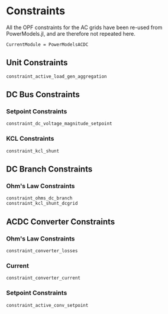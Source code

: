# Constraints
All the OPF constraints for the AC grids have been re-used from PowerModels.jl, and are therefore not repeated here. 

```@meta
CurrentModule = PowerModelsACDC
```

## Unit Constraints

```@docs
constraint_active_load_gen_aggregation
```

## DC Bus Constraints

### Setpoint Constraints

```@docs
constraint_dc_voltage_magnitude_setpoint
```

### KCL Constraints

```@docs
constraint_kcl_shunt
```

## DC Branch Constraints

### Ohm's Law Constraints

```@docs
constraint_ohms_dc_branch
constraint_kcl_shunt_dcgrid
```


## ACDC Converter Constraints

### Ohm's Law Constraints

```@docs
constraint_converter_losses
```

### Current

```@docs
constraint_converter_current
```

### Setpoint Constraints

```@docs
constraint_active_conv_setpoint
```
